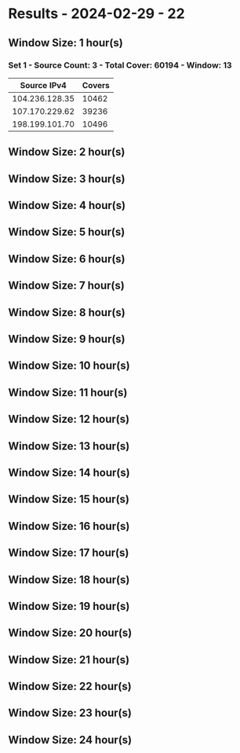 # Results - 2024-02-29 - 22 

## Window Size: 1 hour(s)

### Set 1 - Source Count: 3 - Total Cover: 60194 - Window: 13

| Source IPv4 | Covers |
| --- | --- |
| 104.236.128.35 | 10462 |
| 107.170.229.62 | 39236 |
| 198.199.101.70 | 10496 |

## Window Size: 2 hour(s)

## Window Size: 3 hour(s)

## Window Size: 4 hour(s)

## Window Size: 5 hour(s)

## Window Size: 6 hour(s)

## Window Size: 7 hour(s)

## Window Size: 8 hour(s)

## Window Size: 9 hour(s)

## Window Size: 10 hour(s)

## Window Size: 11 hour(s)

## Window Size: 12 hour(s)

## Window Size: 13 hour(s)

## Window Size: 14 hour(s)

## Window Size: 15 hour(s)

## Window Size: 16 hour(s)

## Window Size: 17 hour(s)

## Window Size: 18 hour(s)

## Window Size: 19 hour(s)

## Window Size: 20 hour(s)

## Window Size: 21 hour(s)

## Window Size: 22 hour(s)

## Window Size: 23 hour(s)

## Window Size: 24 hour(s)

